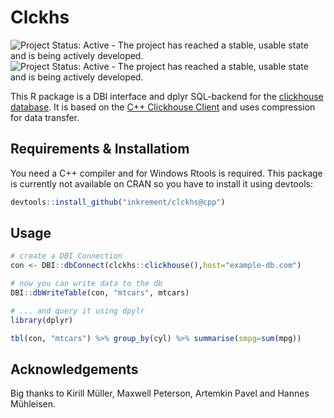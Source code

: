 # Clckhs

![Project Status: Active - The project has reached a stable, usable state and is being actively developed.](http://www.repostatus.org/badges/latest/active.svg) ![Project Status: Active - The project has reached a stable, usable state and is being actively developed.](https://img.shields.io/github/release/inkrement/clckhs.svg)

This R package is a DBI interface and dplyr SQL-backend for the [clickhouse database](https://clickhouse.yandex). It is based on the [C++ Clickhouse Client](https://github.com/artpaul/clickhouse-cpp) and uses compression for data transfer.

## Requirements & Installatiom
You need a C++ compiler and for Windows Rtools is required. This package is currently not available on CRAN so you have to install it using devtools:

```R
devtools::install_github("inkrement/clckhs@cpp")
```

## Usage
```R
# create a DBI Connection
con <- DBI::dbConnect(clckhs::clickhouse(),host="example-db.com")

# now you can write data to the db
DBI::dbWriteTable(con, "mtcars", mtcars)

# ... and query it using dpylr
library(dplyr)

tbl(con, "mtcars") %>% group_by(cyl) %>% summarise(smpg=sum(mpg))
```

## Acknowledgements
Big thanks to Kirill Müller, Maxwell Peterson, Artemkin Pavel and Hannes Mühleisen.
